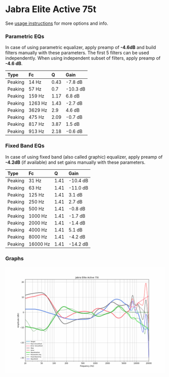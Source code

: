 # Jabra Elite Active 75t
See [usage instructions](https://github.com/jaakkopasanen/AutoEq#usage) for more options and info.

### Parametric EQs
In case of using parametric equalizer, apply preamp of **-4.6dB** and build filters manually
with these parameters. The first 5 filters can be used independently.
When using independent subset of filters, apply preamp of **-4.6 dB**.

| Type    | Fc      |    Q | Gain     |
|:--------|:--------|:-----|:---------|
| Peaking | 14 Hz   | 0.43 | -7.8 dB  |
| Peaking | 57 Hz   | 0.7  | -10.3 dB |
| Peaking | 159 Hz  | 1.17 | 6.8 dB   |
| Peaking | 1263 Hz | 1.43 | -2.7 dB  |
| Peaking | 3629 Hz | 2.9  | 4.6 dB   |
| Peaking | 475 Hz  | 2.09 | -0.7 dB  |
| Peaking | 817 Hz  | 3.87 | 1.5 dB   |
| Peaking | 913 Hz  | 2.18 | -0.6 dB  |

### Fixed Band EQs
In case of using fixed band (also called graphic) equalizer, apply preamp of **-4.2dB**
(if available) and set gains manually with these parameters.

| Type    | Fc       |    Q | Gain     |
|:--------|:---------|:-----|:---------|
| Peaking | 31 Hz    | 1.41 | -10.4 dB |
| Peaking | 63 Hz    | 1.41 | -11.0 dB |
| Peaking | 125 Hz   | 1.41 | 3.1 dB   |
| Peaking | 250 Hz   | 1.41 | 2.7 dB   |
| Peaking | 500 Hz   | 1.41 | -0.8 dB  |
| Peaking | 1000 Hz  | 1.41 | -1.7 dB  |
| Peaking | 2000 Hz  | 1.41 | -1.4 dB  |
| Peaking | 4000 Hz  | 1.41 | 5.1 dB   |
| Peaking | 8000 Hz  | 1.41 | -4.2 dB  |
| Peaking | 16000 Hz | 1.41 | -14.2 dB |

### Graphs
![](./Jabra%20Elite%20Active%2075t.png)